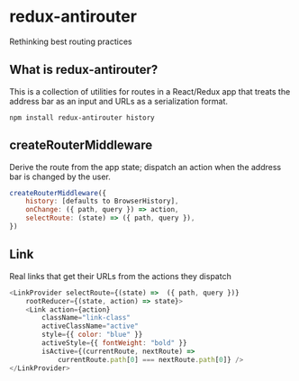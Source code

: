 # redux-antirouter
Rethinking best routing practices

## What is redux-antirouter?

This is a collection of utilities for routes in a React/Redux app that treats the address bar as an input and URLs as a serialization format.

```
npm install redux-antirouter history
```

## createRouterMiddleware

Derive the route from the app state; dispatch an action when the address bar is changed by the user.

```js
createRouterMiddleware({
    history: [defaults to BrowserHistory],
    onChange: ({ path, query }) => action,
    selectRoute: (state) => ({ path, query }),
})
```

## Link

Real links that get their URLs from the actions they dispatch

```js
<LinkProvider selectRoute={(state) =>  ({ path, query })}
    rootReducer={(state, action) => state}>
    <Link action={action}
        className="link-class"
        activeClassName="active"
        style={{ color: "blue" }}
        activeStyle={{ fontWeight: "bold" }}
        isActive={(currentRoute, nextRoute) =>
            currentRoute.path[0] === nextRoute.path[0]} />
</LinkProvider>
```
